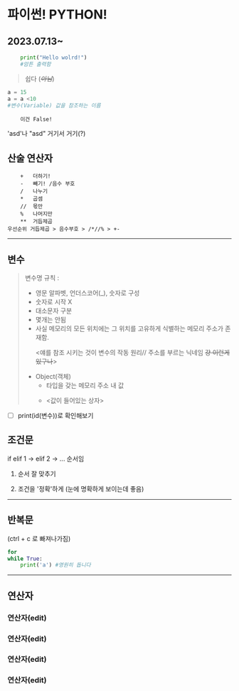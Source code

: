 # 파이썬! PYTHON!

## 2023.07.13~

```python
    print("Hello wolrd!")
    #암튼 출력함
```
> 쉽다 (~~*아님*~~)

```python
a = 15
a = a <10 
#변수(Variable) 값을 참조하는 이름
```
        이건 False!

'asd'나 "asd" 거기서 거기(?)

## 산술 연산자
> <p>
        +   더하기!
        -   빼기! /음수 부호
        /   나누기
        *   곱셈
        //  몫만
        %   나머지만
        **  거듭제곱
    우선순위 거듭제곱 > 음수부호 > /*//% > +-
---
## 변수
> 변수명 규칙 :
> - 영문 알파벳, 언더스코어(_), 숫자로 구성
> - 숫자로 시작 X 
> - 대소문자 구분
> - 몇개는 안됨
> - 사실 메모리의 모든 위치에는 그 위치를 고유하게 식별하는 메모리 주소가 존재함. <p><얘를 참조 시키는 것이 변수의 작동 원리// 주소를 부르는 닉네임 ~~걍 이런게 있구나~~>
>  - Object(객체)
>       - 타입을 갖는 메모리 주소 내 값
>       - <p> <값이 들어있는 상자>
- [ ] print(id(변수))로 확인해보기 
## 조건문
if elif 1 -> elif 2 -> ... 순서임
1. 순서 잘 맞추기<p>
2. 조건을 '정확'하게 (눈에 명확하게 보이는데 좋음)
---

## 반복문
(ctrl + c 로 빠져나가짐)
```python
for
while True:
    print('a') #영원히 돕니다
```
---

## 연산자
### 연산자(edit)
### 연산자(edit)
### 연산자(edit)
### 연산자(edit)

